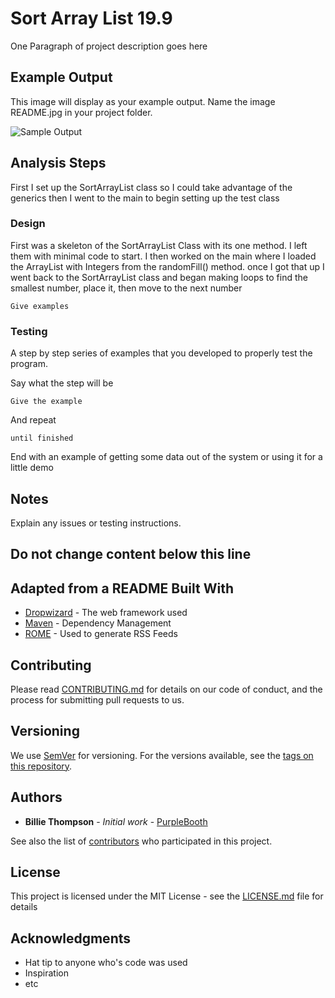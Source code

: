 # Sort Array List 19.9 

One Paragraph of project description goes here

## Example Output

This image will display as your example output. Name the image README.jpg in your project folder.

![Sample Output](README.jpg)

## Analysis Steps

First I set up the SortArrayList class so I could take advantage of the generics
then I went to the main to begin setting up the test class

### Design

First was a skeleton of the SortArrayList Class with its one method. I 
left them with minimal code to start. I then worked on the main where I loaded the 
ArrayList with Integers from the randomFill() method. once I got that up I went back to the 
SortArrayList class and began making loops to find the smallest number, place it, then move to the next number 

```
Give examples
```

### Testing

A step by step series of examples that you developed to properly test the program. 

Say what the step will be

```
Give the example
```

And repeat

```
until finished
```

End with an example of getting some data out of the system or using it for a little demo

## Notes

Explain any issues or testing instructions.

## Do not change content below this line
## Adapted from a README Built With

* [Dropwizard](http://www.dropwizard.io/1.0.2/docs/) - The web framework used
* [Maven](https://maven.apache.org/) - Dependency Management
* [ROME](https://rometools.github.io/rome/) - Used to generate RSS Feeds

## Contributing

Please read [CONTRIBUTING.md](https://gist.github.com/PurpleBooth/b24679402957c63ec426) for details on our code of conduct, and the process for submitting pull requests to us.

## Versioning

We use [SemVer](http://semver.org/) for versioning. For the versions available, see the [tags on this repository](https://github.com/your/project/tags). 

## Authors

* **Billie Thompson** - *Initial work* - [PurpleBooth](https://github.com/PurpleBooth)

See also the list of [contributors](https://github.com/your/project/contributors) who participated in this project.

## License

This project is licensed under the MIT License - see the [LICENSE.md](LICENSE.md) file for details

## Acknowledgments

* Hat tip to anyone who's code was used
* Inspiration
* etc
